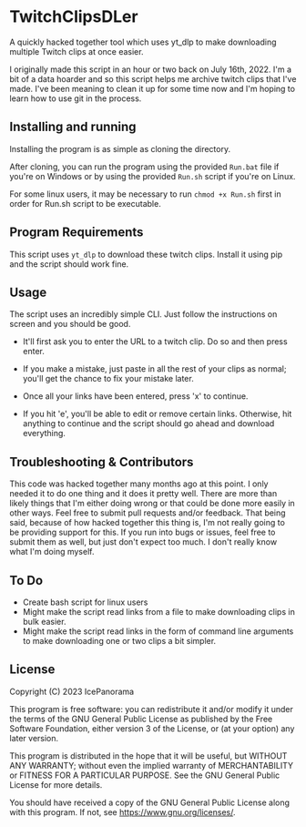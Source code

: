 # TwitchClipsDLer

A quickly hacked together tool which uses yt_dlp to make downloading multiple Twitch clips at once easier.

I originally made this script in an hour or two back on July 16th, 2022. I'm a bit of a data hoarder and so this script helps me archive twitch clips that I've made. I've been meaning to clean it up for some time now and I'm hoping to learn how to use git in the process.

## Installing and running

Installing the program is as simple as cloning the directory.

After cloning, you can run the program using the provided `Run.bat` file if you're on Windows or by using the provided `Run.sh` script if you're on Linux.

For some linux users, it may be necessary to run `chmod +x Run.sh` first in order for Run.sh script to be executable.

## Program Requirements

This script uses `yt_dlp` to download these twitch clips. Install it using pip and the script should work fine.

## Usage

The script uses an incredibly simple CLI. Just follow the instructions on screen and you should be good.

* It'll first ask you to enter the URL to a twitch clip. Do so and then press enter.

* If you make a mistake, just paste in all the rest of your clips as normal; you'll get the chance to fix your mistake later.

* Once all your links have been entered, press 'x' to continue.

* If you hit 'e', you'll be able to edit or remove certain links. Otherwise, hit anything to continue and the script should go ahead and download everything.

## Troubleshooting & Contributors

This code was hacked together many months ago at this point. I only needed it to do one thing and it does it pretty well. There are more than likely things that I'm either doing wrong or that could be done more easily in other ways. Feel free to submit pull requests and/or feedback. That being said, because of how hacked together this thing is, I'm not really going to be providing support for this. If you run into bugs or issues, feel free to submit them as well, but just don't expect too much. I don't really know what I'm doing myself.

## To Do

* Create bash script for linux users
* Might make the script read links from a file to make downloading clips in bulk easier.
* Might make the script read links in the form of command line arguments to make downloading one or two clips a bit simpler.

## License

Copyright (C) 2023  IcePanorama

This program is free software: you can redistribute it and/or modify
it under the terms of the GNU General Public License as published by
the Free Software Foundation, either version 3 of the License, or
(at your option) any later version.

This program is distributed in the hope that it will be useful,
but WITHOUT ANY WARRANTY; without even the implied warranty of
MERCHANTABILITY or FITNESS FOR A PARTICULAR PURPOSE.  See the
GNU General Public License for more details.

You should have received a copy of the GNU General Public License
along with this program.  If not, see <https://www.gnu.org/licenses/>.
